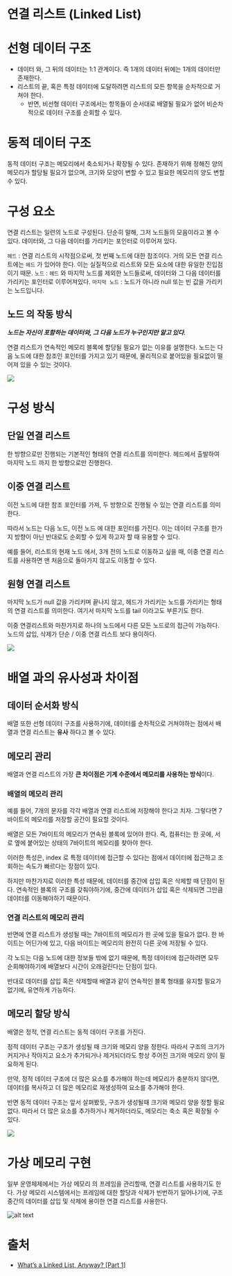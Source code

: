 # 연결 리스트 (Linked List)

# 선형 데이터 구조

- 데이터 와, 그 뒤의 데이터는 1:1 관계이다. 즉 1개의 데이터 뒤에는 1개의 데이터만 존재한다.
- 리스트의 끝, 혹은 특정 데이터에 도달하려면 리스트의 모든 항목을 순차적으로 거쳐야 한다.
  - 반면, 비선형 데이터 구조에서는 항목들이 순서대로 배열될 필요가 없어 비순차적으로 데이터 구조를 순회할 수 있다.

# 동적 데이터 구조

동적 데이터 구조는 메모리에서 축소되거나 확장될 수 있다. 존재하기 위해 정해진 양의 메모리가 할당될 필요가 없으며, 크기와 모양이 변할 수 있고 필요한 메모리의 양도 변할 수 있다.

# 구성 요소

연결 리스트는 일련의 노드로 구성된다. 단순히 말해, 그저 노드들의 모음이라고 볼 수 있다. 데이터와, 그 다음 데이터를 가리키는 포인터로 이루어져 있다.

`헤드` : 연결 리스트의 시작점으로써, 첫 번째 노드에 대한 참조이다. 거의 모든 연결 리스트에는 `헤드` 가 있어야 한다. 이는 실질적으로 리스트와 모든 요소에 대한 유일한 진입점이기 때문.
`노드` : `헤드` 와 마지막 노드를 제외한 노드들로써, 데이터와 그 다음 데이터를 가리키는 포인터로 이루어져있다.
`마지막 노드` : 노드가 아니라 null 또는 빈 값을 가리키는 노드입니다.

## 노드 의 작동 방식

_**노드는 자신이 포함하는 데이터와, 그 다음 노드가 누구인지만 알고 있다.**_

연결 리스트가 연속적인 메모리 블록에 할당될 필요가 없는 이유를 설명한다. 노드는 다음 노드에 대한 참조인 포인터를 가지고 있기 때문에, 물리적으로 붙어있을 필요없이 떨어져 있을 수 있는 것이다.

![](/Data%20Structure/img/datastructure_linkedlist_party.png)

# 구성 방식

## 단일 연결 리스트

한 방향으로만 진행되는 기본적인 형태의 연결 리스트를 의미한다. 헤드에서 출발하여 마지막 노드 까지 한 방향으로만 진행한다.

## 이중 연결 리스트

이전 노드에 대한 참조 포인터를 가져, 두 방향으로 진행될 수 있는 연결 리스트를 의미한다.

따라서 노드는 다음 노드, 이전 노드 에 대한 포인터를 가진다. 이는 데이터 구조를 한가지 방향이 아닌 반대로도 순회할 수 있게 하고자 할 때 유용할 수 있다.

예를 들어, 리스트의 현재 노드 에서, 3개 전의 노드로 이동하고 싶을 때, 이중 연결 리스트를 사용하면 맨 처음으로 돌아가지 않고도 이동할 수 있다.

## 원형 연결 리스트

마지막 노드가 null 값을 가리키며 끝나지 않고, 헤드가 가리키는 노드를 가리키는 형태의 연결 리스트를 의미한다. 여기서 마지막 노드를 tail 이라고도 부른기도 한다.

이중 연결리스트와 마찬가지로 하나의 노드에서 다른 모든 노드로의 접근이 가능하다.
노드의 삽입, 삭제가 단순 / 이중 연결 리스트 보다 용이하다.

![](/Data%20Structure/img/datastructure_category.png)

# 배열 과의 유사성과 차이점

## 데이터 순서화 방식

배열 또한 선형 데이터 구조를 사용하기에, 데이터를 순차적으로 거쳐야하는 점에서 배열과 연결 리스트는 **유사** 하다고 볼 수 있다.

## 메모리 관리

배열과 연결 리스트의 가장 **큰 차이점은 기계 수준에서 메모리를 사용하는 방식**이다.

### 배열의 메모리 관리

예를 들어, 7개의 문자를 각각 배열과 연결 리스트에 저장해야 한다고 치자. 그렇다면 7바이트의 메모리를 저장할 공간이 필요할 것이다.

배열은 모든 7바이트의 메모리가 연속된 블록에 있어야 한다. 즉, 컴퓨터는 한 곳에, 서로 옆에 붙어있는 상태의 7바이트의 메모리를 찾아야 한다.

이러한 특성은, index 로 특정 데이터에 접근할 수 있다는 점에서 데이터에 접근하고 조회하는 속도가 빠르다는 장점이 있다.

하지만 마찬가지로 이러한 특성 때문에, 데이터를 중간에 삽입 혹은 삭제할 때 단점이 된다. 연속적인 블록의 구조를 갖춰야하기에, 중간에 데이터가 삽입 혹은 삭제되면 그만큼 데이터를 이동해야하기 때문이다.

### 연결 리스트의 메모리 관리

반면에 연결 리스트가 생성될 때는 7바이트의 메모리가 한 곳에 있을 필요가 없다. 한 바이트는 어딘가에 있고, 다음 바이트는 메모리의 완전히 다른 곳에 저장될 수 있다.

각 노드는 다음 노드에 대한 정보들 밖에 없기 때문에, 특정 데이터에 접근하려면 모두 순회해야하기에 배열보다 시간이 오래걸린다는 단점이 있다.

반대로 데이터를 삽입 혹은 삭제할때 배열과 같이 연속적인 블록 형태를 유지할 필요가 없기에, 유연하게 가능하다.

## 메모리 할당 방식

배열은 정적, 연결 리스트는 동적 데이터 구조를 가진다.

정적 데이터 구조는 구조가 생성될 때 크기와 메모리 양을 정한다. 따라서 구조의 크기가 커지거나 작아지고 요소가 추가되거나 제거되더라도 항상 주어진 크기와 메모리 양이 필요하게 된다.

만약, 정적 데이터 구조에 더 많은 요소를 추가해야 하는데 메모리가 충분하지 않다면, 데이터를 복사하고 더 많은 메모리로 재생성하여 요소를 추가해야 한다.

반면 동적 데이터 구조는 앞서 살펴봤듯, 구조가 생성될때 크기와 메모리 양을 정할 필요 없다. 따라서 더 많은 요소를 추가하거나 제거하더라도, 메모리는 축소 혹은 확장될 수 있다.

![](/Data%20Structure/img/datastructure_memory_allocation.png)

# 가상 메모리 구현

일부 운영체제에서는 가상 메모리 의 프레임을 관리할때, 연결 리스트를 사용하기도 한다.
가상 메모리 시스템에서는 프레임에 대한 할당과 삭제가 빈번하기 일어나기에, 구조 중간의 데이터를 삽입 및 삭제에 용이한 연결 리스트를 사용한다.

![alt text](/Data%20Structure/img/datastructure_vm.png)

# 출처

- [What’s a Linked List, Anyway? [Part 1]](https://medium.com/basecs/whats-a-linked-list-anyway-part-1-d8b7e6508b9d)
